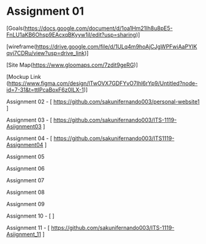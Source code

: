 # Assignment 01

[Goals(https://docs.google.com/document/d/1oa1Hm21Ih8u8pE5-FnLU1aKB6Ohsp9EAcxqBKyyw1jI/edit?usp=sharing)]

[wireframe(https://drive.google.com/file/d/1ULq4m9hoAjCJgWPFwiAaPYIKqvj7CDRu/view?usp=drive_link)]

[Site Map(https://www.gloomaps.com/7zdit9geRG)]

[Mockup Link (https://www.figma.com/design/lTwOVX7GDFYvO7Ihl6rYp9/Untitled?node-id=7-31&t=ttIPcaBoxF6z0ILX-1)]

Assignment 02 - [ https://github.com/sakunifernando003/personal-website1 ]

Assignment 03 - [ https://github.com/sakunifernando003/ITS-1119-Asiignment03 ]

Assignment 04 - [ https://github.com/sakunifernando003/ITS1119-Assignment04 ]

Assignment 05

Assignment 06

Assignment 07

Assignment 08

Assignment 09

Assignment 10 - [ ]

Assignment 11 - [ https://github.com/sakunifernando003/ITS-1119-Asiignment_11 ]
